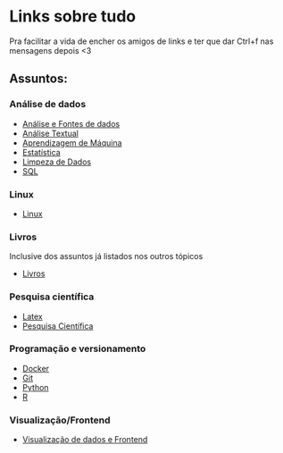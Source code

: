 # Links sobre tudo
Pra facilitar a vida de encher os amigos de links e ter que dar Ctrl+f nas mensagens depois <3

## Assuntos:

### Análise de dados

- [Análise e Fontes de dados](https://github.com/Lorenaps/links-sobre-tudo/blob/master/arquivos/analise_e_fonte_dados.md)
- [Análise Textual](https://github.com/Lorenaps/links-sobre-tudo/blob/master/arquivos/analise_textual.md)
- [Aprendizagem de Máquina](https://github.com/Lorenaps/links-sobre-tudo/blob/master/arquivos/aprendizagem_maquina.md)
- [Estatística](https://github.com/Lorenaps/links-sobre-tudo/blob/master/arquivos/estatistica.md)
- [Limpeza de Dados](https://github.com/Lorenaps/links-sobre-tudo/blob/master/arquivos/limpeza_de_dados.md)
- [SQL](https://github.com/Lorenaps/links-sobre-tudo/blob/master/arquivos/sql.md)

### Linux

- [Linux](https://github.com/Lorenaps/links-sobre-tudo/blob/master/arquivos/linux.md)

### Livros
Inclusive dos assuntos já listados nos outros tópicos

- [Livros](https://github.com/Lorenaps/links-sobre-tudo/blob/master/arquivos/livros.md)

### Pesquisa científica

- [Latex](https://github.com/Lorenaps/links-sobre-tudo/blob/master/arquivos/latex.md)
- [Pesquisa Científica](https://github.com/Lorenaps/links-sobre-tudo/blob/master/arquivos/pesquisa_cientifica.md)

### Programação e versionamento

- [Docker](https://github.com/Lorenaps/links-sobre-tudo/blob/master/arquivos/docker.md)
- [Git](https://github.com/Lorenaps/links-sobre-tudo/blob/master/arquivos/git.md)
- [Python](https://github.com/Lorenaps/links-sobre-tudo/blob/master/arquivos/python.md)
- [R](https://github.com/Lorenaps/links-sobre-tudo/blob/master/arquivos/r.md)

### Visualização/Frontend

- [Visualização de dados e Frontend](https://github.com/Lorenaps/links-sobre-tudo/blob/master/arquivos/visualizacao.md)
